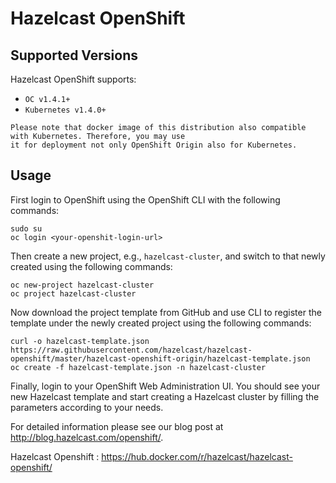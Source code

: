 # Hazelcast OpenShift

## Supported Versions

Hazelcast OpenShift supports:
* `OC v1.4.1+`
* `Kubernetes v1.4.0+`

```
Please note that docker image of this distribution also compatible with Kubernetes. Therefore, you may use
it for deployment not only OpenShift Origin also for Kubernetes.  
```

## Usage

First login to OpenShift using the OpenShift CLI with the following commands:

```
sudo su
oc login <your-openshit-login-url>
```

Then create a new project, e.g., `hazelcast-cluster`, and switch to that newly created using the following commands:

```
oc new-project hazelcast-cluster
oc project hazelcast-cluster
```

Now download the project template from GitHub and use CLI to register the template under the newly created project using the following commands:

```
curl -o hazelcast-template.json https://raw.githubusercontent.com/hazelcast/hazelcast-openshift/master/hazelcast-openshift-origin/hazelcast-template.json
oc create -f hazelcast-template.json -n hazelcast-cluster
```

Finally, login to your OpenShift Web Administration UI. You should see your new Hazelcast template and start creating a Hazelcast cluster by filling the parameters according to your needs.

For detailed information please see our blog post at http://blog.hazelcast.com/openshift/.

Hazelcast Openshift : https://hub.docker.com/r/hazelcast/hazelcast-openshift/

